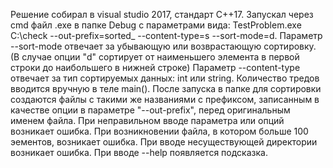 Решение собирал в visual studio 2017, стандарт С++17. 
Запускал через cmd файл .exe в папке Debug с параметрами вида:
			TestProblem.exe C:\check --out-prefix=sorted_ --content-type=s --sort-mode=d.
Параметр --sort-mode отвечает за убывающую или возврастающую сортировку. (В случае опции "d" сортирует от наименьшего элемента в первой строки до наибольшего в нижней строке)
Параметр --content-type отвечает за тип сортируемых данных: int или string. 
Количество тредов вводится вручную в теле main().
После запуска в папке для сортировки создаются файлы с такими же названиями с префиксом, записанным в качестве опции в параметре "--out-prefix", перед оригинальным именем файла.
При неправильном вводе параметра или опций возникает ошибка. При возникновении файла, в котором больше 100 эементов, возникает ошибка.
При вводе несуществующей директории возникает ошибка. 
При вводе --help появляется подсказка.
